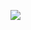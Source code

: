 <a href="https://github.com/dcavalei/minitalk/blob/main/resources/subject.pdf" target="_blank"> <img src="(https://user-images.githubusercontent.com/80326272/146930226-d32bc281-1357-429b-9f2a-03fe8f280e2f.png" > </a>
